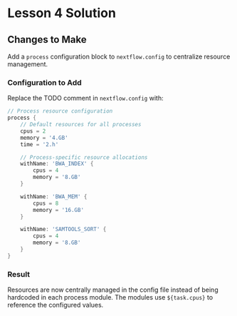 # Lesson 4 Solution

## Changes to Make

Add a `process` configuration block to `nextflow.config` to centralize resource management.

### Configuration to Add

Replace the TODO comment in `nextflow.config` with:

```groovy
// Process resource configuration
process {
    // Default resources for all processes
    cpus = 2
    memory = '4.GB'
    time = '2.h'

    // Process-specific resource allocations
    withName: 'BWA_INDEX' {
        cpus = 4
        memory = '8.GB'
    }

    withName: 'BWA_MEM' {
        cpus = 8
        memory = '16.GB'
    }

    withName: 'SAMTOOLS_SORT' {
        cpus = 4
        memory = '8.GB'
    }
}
```

### Result

Resources are now centrally managed in the config file instead of being hardcoded in each process module. The modules use `${task.cpus}` to reference the configured values.
